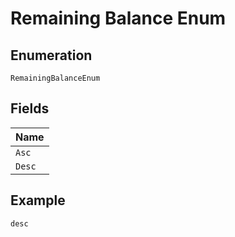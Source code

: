 
# Remaining Balance Enum

## Enumeration

`RemainingBalanceEnum`

## Fields

| Name |
|  --- |
| `Asc` |
| `Desc` |

## Example

```
desc
```

